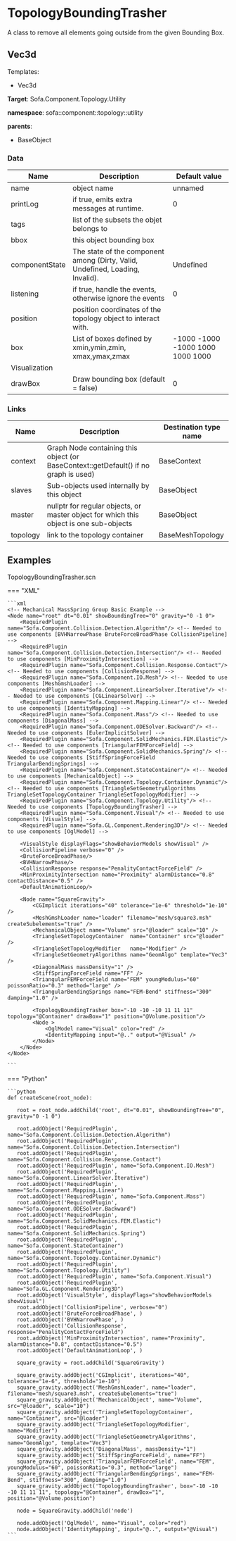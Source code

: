 <!-- generate_doc -->
# TopologyBoundingTrasher

A class to remove all elements going outside from the given Bounding Box.


## Vec3d

Templates:

- Vec3d

__Target__: Sofa.Component.Topology.Utility

__namespace__: sofa::component::topology::utility

__parents__:

- BaseObject

### Data

<table>
    <thead>
        <tr>
            <th>Name</th>
            <th>Description</th>
            <th>Default value</th>
        </tr>
    </thead>
    <tbody>
	<tr>
		<td>name</td>
		<td>
object name
		</td>
		<td>unnamed</td>
	</tr>
	<tr>
		<td>printLog</td>
		<td>
if true, emits extra messages at runtime.
		</td>
		<td>0</td>
	</tr>
	<tr>
		<td>tags</td>
		<td>
list of the subsets the objet belongs to
		</td>
		<td></td>
	</tr>
	<tr>
		<td>bbox</td>
		<td>
this object bounding box
		</td>
		<td></td>
	</tr>
	<tr>
		<td>componentState</td>
		<td>
The state of the component among (Dirty, Valid, Undefined, Loading, Invalid).
		</td>
		<td>Undefined</td>
	</tr>
	<tr>
		<td>listening</td>
		<td>
if true, handle the events, otherwise ignore the events
		</td>
		<td>0</td>
	</tr>
	<tr>
		<td>position</td>
		<td>
position coordinates of the topology object to interact with.
		</td>
		<td></td>
	</tr>
	<tr>
		<td>box</td>
		<td>
List of boxes defined by xmin,ymin,zmin, xmax,ymax,zmax
		</td>
		<td>-1000 -1000 -1000 1000 1000 1000</td>
	</tr>
	<tr>
		<td colspan="3">Visualization</td>
	</tr>
	<tr>
		<td>drawBox</td>
		<td>
Draw bounding box (default = false)
		</td>
		<td>0</td>
	</tr>

</tbody>
</table>

### Links


| Name | Description | Destination type name |
| ---- | ----------- | --------------------- |
|context|Graph Node containing this object (or BaseContext::getDefault() if no graph is used)|BaseContext|
|slaves|Sub-objects used internally by this object|BaseObject|
|master|nullptr for regular objects, or master object for which this object is one sub-objects|BaseObject|
|topology|link to the topology container|BaseMeshTopology|

## Examples 

TopologyBoundingTrasher.scn

=== "XML"

    ```xml
    <!-- Mechanical MassSpring Group Basic Example -->
    <Node name="root" dt="0.01" showBoundingTree="0" gravity="0 -1 0">
    	<RequiredPlugin name="Sofa.Component.Collision.Detection.Algorithm"/> <!-- Needed to use components [BVHNarrowPhase BruteForceBroadPhase CollisionPipeline] -->
    	<RequiredPlugin name="Sofa.Component.Collision.Detection.Intersection"/> <!-- Needed to use components [MinProximityIntersection] -->
    	<RequiredPlugin name="Sofa.Component.Collision.Response.Contact"/> <!-- Needed to use components [CollisionResponse] -->
    	<RequiredPlugin name="Sofa.Component.IO.Mesh"/> <!-- Needed to use components [MeshGmshLoader] -->
    	<RequiredPlugin name="Sofa.Component.LinearSolver.Iterative"/> <!-- Needed to use components [CGLinearSolver] -->
    	<RequiredPlugin name="Sofa.Component.Mapping.Linear"/> <!-- Needed to use components [IdentityMapping] -->
    	<RequiredPlugin name="Sofa.Component.Mass"/> <!-- Needed to use components [DiagonalMass] -->
    	<RequiredPlugin name="Sofa.Component.ODESolver.Backward"/> <!-- Needed to use components [EulerImplicitSolver] -->
    	<RequiredPlugin name="Sofa.Component.SolidMechanics.FEM.Elastic"/> <!-- Needed to use components [TriangularFEMForceField] -->
    	<RequiredPlugin name="Sofa.Component.SolidMechanics.Spring"/> <!-- Needed to use components [StiffSpringForceField TriangularBendingSprings] -->
    	<RequiredPlugin name="Sofa.Component.StateContainer"/> <!-- Needed to use components [MechanicalObject] -->
    	<RequiredPlugin name="Sofa.Component.Topology.Container.Dynamic"/> <!-- Needed to use components [TriangleSetGeometryAlgorithms TriangleSetTopologyContainer TriangleSetTopologyModifier] -->
    	<RequiredPlugin name="Sofa.Component.Topology.Utility"/> <!-- Needed to use components [TopologyBoundingTrasher] -->
    	<RequiredPlugin name="Sofa.Component.Visual"/> <!-- Needed to use components [VisualStyle] -->
    	<RequiredPlugin name="Sofa.GL.Component.Rendering3D"/> <!-- Needed to use components [OglModel] -->
    
        <VisualStyle displayFlags="showBehaviorModels showVisual" />
        <CollisionPipeline verbose="0" />
        <BruteForceBroadPhase/>
        <BVHNarrowPhase/>
        <CollisionResponse response="PenalityContactForceField" />
        <MinProximityIntersection name="Proximity" alarmDistance="0.8" contactDistance="0.5" />
        <DefaultAnimationLoop/>
    	
    	<Node name="SquareGravity">
    		<CGImplicit iterations="40" tolerance="1e-6" threshold="1e-10" />
    		<MeshGmshLoader name="loader" filename="mesh/square3.msh" createSubelements="true" />
    		<MechanicalObject name="Volume" src="@loader" scale="10" />
    		<TriangleSetTopologyContainer  name="Container" src="@loader" />
    		<TriangleSetTopologyModifier   name="Modifier" />
    		<TriangleSetGeometryAlgorithms name="GeomAlgo" template="Vec3" />
    		<DiagonalMass massDensity="1" />
    		<StiffSpringForceField name="FF" />
    		<TriangularFEMForceField name="FEM" youngModulus="60" poissonRatio="0.3" method="large" />
    		<TriangularBendingSprings name="FEM-Bend" stiffness="300" damping="1.0" />
    		
    		<TopologyBoundingTrasher box="-10 -10 -10 11 11 11" topology="@Container" drawBox="1" position="@Volume.position"/>
    		<Node >
    			<OglModel name="Visual" color="red" />
    			<IdentityMapping input="@.." output="@Visual" />
    		</Node>
    	</Node>
    </Node>

    ```

=== "Python"

    ```python
    def createScene(root_node):

       root = root_node.addChild('root', dt="0.01", showBoundingTree="0", gravity="0 -1 0")

       root.addObject('RequiredPlugin', name="Sofa.Component.Collision.Detection.Algorithm")
       root.addObject('RequiredPlugin', name="Sofa.Component.Collision.Detection.Intersection")
       root.addObject('RequiredPlugin', name="Sofa.Component.Collision.Response.Contact")
       root.addObject('RequiredPlugin', name="Sofa.Component.IO.Mesh")
       root.addObject('RequiredPlugin', name="Sofa.Component.LinearSolver.Iterative")
       root.addObject('RequiredPlugin', name="Sofa.Component.Mapping.Linear")
       root.addObject('RequiredPlugin', name="Sofa.Component.Mass")
       root.addObject('RequiredPlugin', name="Sofa.Component.ODESolver.Backward")
       root.addObject('RequiredPlugin', name="Sofa.Component.SolidMechanics.FEM.Elastic")
       root.addObject('RequiredPlugin', name="Sofa.Component.SolidMechanics.Spring")
       root.addObject('RequiredPlugin', name="Sofa.Component.StateContainer")
       root.addObject('RequiredPlugin', name="Sofa.Component.Topology.Container.Dynamic")
       root.addObject('RequiredPlugin', name="Sofa.Component.Topology.Utility")
       root.addObject('RequiredPlugin', name="Sofa.Component.Visual")
       root.addObject('RequiredPlugin', name="Sofa.GL.Component.Rendering3D")
       root.addObject('VisualStyle', displayFlags="showBehaviorModels showVisual")
       root.addObject('CollisionPipeline', verbose="0")
       root.addObject('BruteForceBroadPhase', )
       root.addObject('BVHNarrowPhase', )
       root.addObject('CollisionResponse', response="PenalityContactForceField")
       root.addObject('MinProximityIntersection', name="Proximity", alarmDistance="0.8", contactDistance="0.5")
       root.addObject('DefaultAnimationLoop', )

       square_gravity = root.addChild('SquareGravity')

       square_gravity.addObject('CGImplicit', iterations="40", tolerance="1e-6", threshold="1e-10")
       square_gravity.addObject('MeshGmshLoader', name="loader", filename="mesh/square3.msh", createSubelements="true")
       square_gravity.addObject('MechanicalObject', name="Volume", src="@loader", scale="10")
       square_gravity.addObject('TriangleSetTopologyContainer', name="Container", src="@loader")
       square_gravity.addObject('TriangleSetTopologyModifier', name="Modifier")
       square_gravity.addObject('TriangleSetGeometryAlgorithms', name="GeomAlgo", template="Vec3")
       square_gravity.addObject('DiagonalMass', massDensity="1")
       square_gravity.addObject('StiffSpringForceField', name="FF")
       square_gravity.addObject('TriangularFEMForceField', name="FEM", youngModulus="60", poissonRatio="0.3", method="large")
       square_gravity.addObject('TriangularBendingSprings', name="FEM-Bend", stiffness="300", damping="1.0")
       square_gravity.addObject('TopologyBoundingTrasher', box="-10 -10 -10 11 11 11", topology="@Container", drawBox="1", position="@Volume.position")

       node = SquareGravity.addChild('node')

       node.addObject('OglModel', name="Visual", color="red")
       node.addObject('IdentityMapping', input="@..", output="@Visual")
    ```

